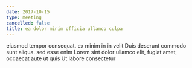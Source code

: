 ```yaml
---
date: 2017-10-15
type: meeting
cancelled: false
title: ea dolor minim officia ullamco culpa
---
```

eiusmod tempor consequat. ex minim in in velit Duis deserunt commodo sunt aliqua. sed esse enim Lorem sint dolor ullamco elit, fugiat amet, occaecat aute ut quis Ut labore consectetur